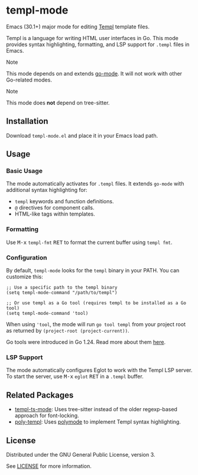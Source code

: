 # templ-mode

Emacs (30.1+) major mode for editing [Templ](https://templ.guide/) template files.

Templ is a language for writing HTML user interfaces in Go. This mode provides syntax highlighting, formatting, and LSP support for `.templ` files in Emacs.

> [!NOTE]
> This mode depends on and extends [go-mode](https://github.com/dominikh/go-mode.el). It will not work with other Go-related modes.

> [!NOTE]
> This mode does **not** depend on tree-sitter.

## Installation

Download `templ-mode.el` and place it in your Emacs load path.

## Usage

### Basic Usage

The mode automatically activates for `.templ` files. It extends `go-mode` with additional syntax highlighting for:

- `templ` keywords and function definitions.
- `@` directives for component calls.
- HTML-like tags within templates.

### Formatting

Use <kbd>M-x</kbd> `templ-fmt` <kbd>RET</kbd> to format the current buffer using `templ fmt`.

### Configuration

By default, `templ-mode` looks for the `templ` binary in your PATH. You can customize this:

```elisp
;; Use a specific path to the templ binary
(setq templ-mode-command "/path/to/templ")

;; Or use templ as a Go tool (requires templ to be installed as a Go tool)
(setq templ-mode-command 'tool)
```

When using `'tool`, the mode will run `go tool templ` from your project root as returned by `(project-root (project-current))`.

Go tools were introduced in Go 1.24. Read more about them [here](https://tip.golang.org/doc/go1.24#tools).

### LSP Support

The mode automatically configures Eglot to work with the Templ LSP server. To start the server, use <kbd>M-x</kbd> `eglot` <kbd>RET</kbd> in a `.templ` buffer.

## Related Packages

- [templ-ts-mode](https://github.com/danderson/templ-ts-mode): Uses tree-sitter instead of the older regexp-based approach for font-locking.
- [poly-templ](https://github.com/rcy/poly-templ): Uses [polymode](https://github.com/polymode/polymode) to implement Templ syntax highlighting.

## License

Distributed under the GNU General Public License, version 3.

See [LICENSE](LICENSE) for more information.
